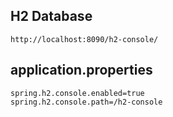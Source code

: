 
## H2 Database
	http://localhost:8090/h2-console/
	
## application.properties
	spring.h2.console.enabled=true
	spring.h2.console.path=/h2-console
	
	